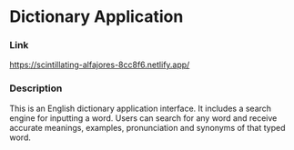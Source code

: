 # Dictionary Application

### Link

https://scintillating-alfajores-8cc8f6.netlify.app/

### Description 

This is an English dictionary application interface. It includes a search engine for inputting a word. Users can search for any word and receive accurate meanings, examples, pronunciation and synonyms of that typed word.
